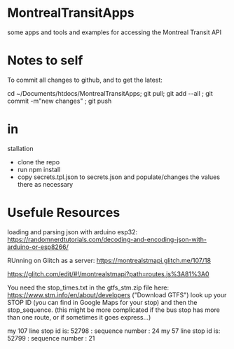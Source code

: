 # MontrealTransitApps
some apps and tools and examples for accessing the Montreal Transit API


# Notes to self

To commit all changes to github, and to get the latest:

cd ~/Documents/htdocs/MontrealTransitApps;  git pull; git  add --all ; git commit -m"new changes" ;  git push


# in
stallation

- clone the repo
- run npm install
- copy secrets.tpl.json to secrets.json and populate/changes the values there as necessary


# Usefule Resources

loading and parsing json with arduino esp32: https://randomnerdtutorials.com/decoding-and-encoding-json-with-arduino-or-esp8266/

RUnning on Glitch as a server:
https://montrealstmapi.glitch.me/107/18

https://glitch.com/edit/#!/montrealstmapi?path=routes.js%3A81%3A0


You need the stop_times.txt in the gtfs_stm.zip file here: https://www.stm.info/en/about/developers ("Download GTFS")
look up your STOP ID (you can find in Google Maps for your stop) and then the stop_sequence. (this might be more complicated if the bus stop has more than one route, or if sometimes it goes express...)

my 107 line stop id is: 52798 : sequence number : 24 
my 57 line stop id is: 52799 : sequence number : 21




